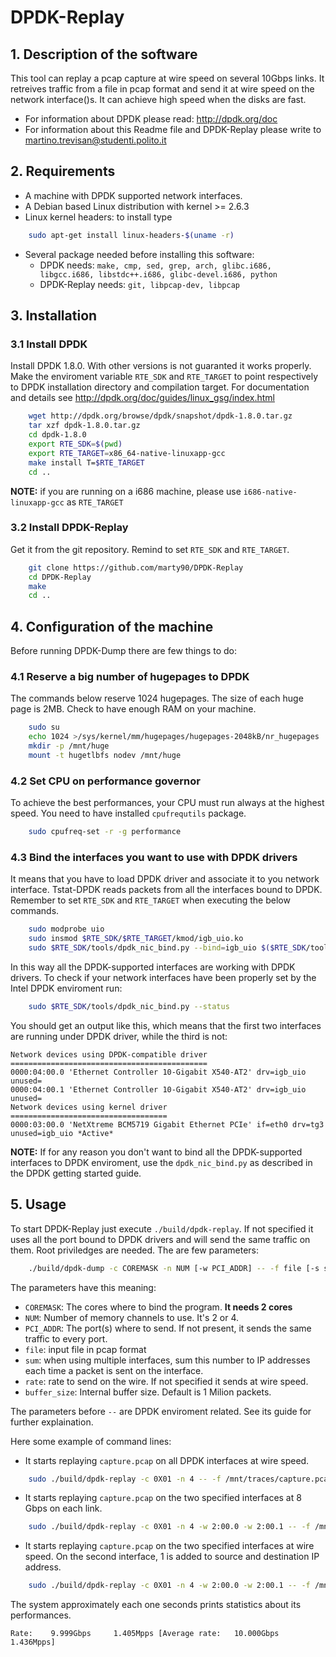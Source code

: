 DPDK-Replay
===========

## 1. Description of the software
This tool can replay a pcap capture at wire speed on several 10Gbps links.
It retreives traffic from a file in pcap format and send it at wire speed on the network interface()s.
It can achieve high speed when the disks are fast.

* For information about DPDK please read: http://dpdk.org/doc
* For information about this Readme file and DPDK-Replay please write to [martino.trevisan@studenti.polito.it](mailto:martino.trevisan@studenti.polito.it)

## 2. Requirements
* A machine with DPDK supported network interfaces.
* A Debian based Linux distribution with kernel >= 2.6.3
* Linux kernel headers: to install type
```bash
	sudo apt-get install linux-headers-$(uname -r)
```
* Several package needed before installing this software:
  * DPDK needs: `make, cmp, sed, grep, arch, glibc.i686, libgcc.i686, libstdc++.i686, glibc-devel.i686, python`
  * DPDK-Replay needs: `git, libpcap-dev, libpcap` 

## 3. Installation

### 3.1 Install DPDK
Install DPDK 1.8.0. With other versions is not guaranted it works properly.
Make the enviroment variable `RTE_SDK` and `RTE_TARGET` to point respectively to DPDK installation directory and compilation target.
For documentation and details see http://dpdk.org/doc/guides/linux_gsg/index.html
```bash
	wget http://dpdk.org/browse/dpdk/snapshot/dpdk-1.8.0.tar.gz
	tar xzf dpdk-1.8.0.tar.gz
	cd dpdk-1.8.0
	export RTE_SDK=$(pwd)
	export RTE_TARGET=x86_64-native-linuxapp-gcc
	make install T=$RTE_TARGET
	cd ..
```
**NOTE:** if you are running on a i686 machine, please use `i686-native-linuxapp-gcc` as `RTE_TARGET`

### 3.2 Install DPDK-Replay
Get it from the git repository. Remind to set `RTE_SDK` and `RTE_TARGET`.
```bash
	git clone https://github.com/marty90/DPDK-Replay
	cd DPDK-Replay
	make
	cd ..
```

## 4. Configuration of the machine
Before running DPDK-Dump there are few things to do:

### 4.1 Reserve a big number of hugepages to DPDK
The commands below reserve 1024 hugepages. The size of each huge page is 2MB. Check to have enough RAM on your machine.
```bash
	sudo su
	echo 1024 >/sys/kernel/mm/hugepages/hugepages-2048kB/nr_hugepages
	mkdir -p /mnt/huge
	mount -t hugetlbfs nodev /mnt/huge
```
### 4.2 Set CPU on performance governor
To achieve the best performances, your CPU must run always at the highest speed. You need to have installed `cpufrequtils` package.
```bash
	sudo cpufreq-set -r -g performance
```
### 4.3  Bind the interfaces you want to use with DPDK drivers
It means that you have to load DPDK driver and associate it to you network interface.
Tstat-DPDK reads packets from all the interfaces bound to DPDK.
Remember to set `RTE_SDK` and `RTE_TARGET` when executing the below commands.
```bash
	sudo modprobe uio
	sudo insmod $RTE_SDK/$RTE_TARGET/kmod/igb_uio.ko
	sudo $RTE_SDK/tools/dpdk_nic_bind.py --bind=igb_uio $($RTE_SDK/tools/dpdk_nic_bind.py --status | sed -rn 's,.* if=([^ ]*).*igb_uio *$,\1,p')
```
In this way all the DPDK-supported interfaces are working with DPDK drivers.
To check if your network interfaces have been properly set by the Intel DPDK enviroment run:
```bash
	sudo $RTE_SDK/tools/dpdk_nic_bind.py --status
```
You should get an output like this, which means that the first two interfaces are running under DPDK driver, while the third is not:
```
Network devices using DPDK-compatible driver
============================================
0000:04:00.0 'Ethernet Controller 10-Gigabit X540-AT2' drv=igb_uio unused=
0000:04:00.1 'Ethernet Controller 10-Gigabit X540-AT2' drv=igb_uio unused=
Network devices using kernel driver
===================================
0000:03:00.0 'NetXtreme BCM5719 Gigabit Ethernet PCIe' if=eth0 drv=tg3 unused=igb_uio *Active*
```
**NOTE:** If for any reason you don't want to bind all the DPDK-supported interfaces to DPDK enviroment, use the `dpdk_nic_bind.py` as described in the DPDK getting started guide.

## 5. Usage
To start DPDK-Replay just execute `./build/dpdk-replay`. If not specified it uses all the port bound to DPDK drivers and will send the same traffic on them.
Root priviledges are needed.
The are few parameters:
```bash
	./build/dpdk-dump -c COREMASK -n NUM [-w PCI_ADDR] -- -f file [-s sum] [-R rate] [-B buffer_size]
```
The parameters have this meaning:
* `COREMASK`: The cores where to bind the program. **It needs 2 cores**
* `NUM`: Number of memory channels to use. It's 2 or 4.
* `PCI_ADDR`: The port(s) where to send. If not present, it sends the same traffic to every port.
* `file`: input file in pcap format
* `sum`: when using multiple interfaces, sum this number to IP addresses each time a packet is sent on the interface.
* `rate`: rate to send on the wire. If not specified it sends at wire speed.
* `buffer_size`: Internal buffer size. Default is 1 Milion packets.

The parameters before `--` are DPDK enviroment related. See its guide for further explaination.

Here some example of command lines:

* It starts replaying `capture.pcap` on all DPDK interfaces at wire speed.
```bash
	sudo ./build/dpdk-replay -c 0X01 -n 4 -- -f /mnt/traces/capture.pcap
```

* It starts replaying `capture.pcap` on the two specified interfaces at 8 Gbps on each link.
```bash
	sudo ./build/dpdk-replay -c 0X01 -n 4 -w 2:00.0 -w 2:00.1 -- -f /mnt/traces/capture.pcap -r 8
```

* It starts replaying `capture.pcap` on the two specified interfaces at wire speed. On the second interface, 1 is added to source and destination IP address.
```bash
	sudo ./build/dpdk-replay -c 0X01 -n 4 -w 2:00.0 -w 2:00.1 -- -f /mnt/traces/capture.pcap -s 1
```

The system approximately each one seconds prints statistics about its performances.
```
Rate:    9.999Gbps     1.405Mpps [Average rate:   10.000Gbps     1.436Mpps]
```
